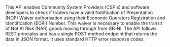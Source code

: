 This API enables Community System Providers (CSP's) and software developers to check if traders have a valid Notification of Presentation (NOP) Waiver authorisation using their Economic Operators Registration and Identification (EORI) Number. This waiver is necessary to enable the transit of Not At Risk (NAR) goods moving through from GB-NI. The API follows REST principles and has a single POST method endpoint that returns the data in JSON format. It uses standard HTTP error response codes.
